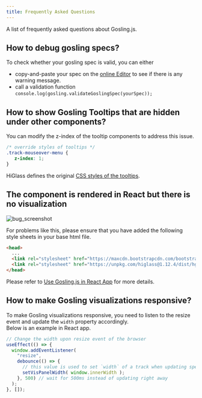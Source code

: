 ```yaml
---
title: Frequently Asked Questions
---
```


A list of frequently asked questions about Gosling.js.

## How to debug gosling specs?

To check whether your gosling spec is valid, you can either
- copy-and-paste your spec on the [online Editor](http://gosling.js.org) to see if there is any warning message.
- call a validation function `console.log(gosling.validateGoslingSpec(yourSpec));`

## How to show Gosling Tooltips that are hidden under other components?
You can modify the z-index of the tooltip components to address this issue.

```css
/* override styles of tooltips */
.track-mouseover-menu {
   z-index: 1;
}
```
HiGlass defines the original [CSS styles of the tooltips](https://github.com/higlass/higlass/blob/54f5aae61d3474f9e868621228270f0c90ef9343/app/styles/HiGlass.module.scss#L54).


## The component is rendered in React but there is no visualization

<img src="https://user-images.githubusercontent.com/44389194/136196719-abefef53-49e0-4ea5-8dae-a438fa6d5f33.png" alt="bug_screenshot"/>

For problems like this, please ensure that you have added the following style sheets in your base html file.

```html
<head>
  ...
  <link rel="stylesheet" href="https://maxcdn.bootstrapcdn.com/bootstrap/3.3.7/css/bootstrap.min.css">
  <link rel="stylesheet" href="https://unpkg.com/higlass@1.12.4/dist/hglib.css">
</head>
```
Please refer to [Use Gosling.js in React App](./#use-goslingjs-in-react-app) for more details.

## How to make Gosling visualizations responsive?

To make Gosling visualizations responsive, you need to listen to the resize event and update the `width` property accordingly.  
Below is an example in React app.

```javascript
// Change the width upon resize event of the browser
useEffect(() => {
  window.addEventListener(
    "resize",
    debounce(() => {
      // this value is used to set `width` of a track when updating spec
      setVisPanelWidth( window.innerWidth ); 
    }, 500) // wait for 500ms instead of updating right away
  );
}, []);
```
